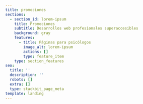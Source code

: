 ```yaml
---
title: promociones
sections:
  - section_id: lorem-ipsum
    title: Promociones
    subtitle: Desarrollos web profesionales superaccesibles
    background: gray
    features:
      - title: Páginas para psicólogos
        image_alt: lorem-ipsum
        actions: []
        type: feature_item
    type: section_features
seo:
  title: ''
  description: ''
  robots: []
  extra: []
  type: stackbit_page_meta
template: landing
---
```

